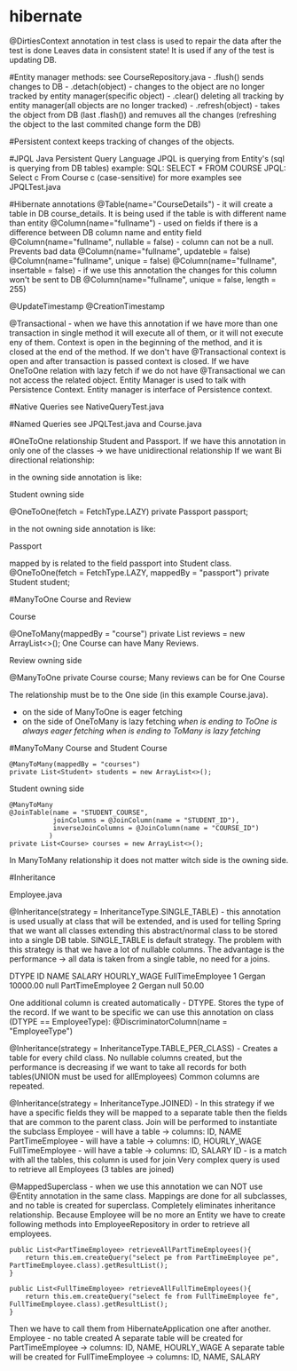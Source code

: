 # hibernate

@DirtiesContext annotation in test class is used to repair the data after the test is done
Leaves data in consistent state! It is used if any of the test is updating DB.

#Entity manager methods: 
    see CourseRepository.java
    - .flush() sends changes to DB
    - .detach(object) - changes to the object are no longer tracked by entity manager(specific object)
    - .clear() deleting all tracking by entity manager(all objects are no longer tracked)
    - .refresh(object) - takes the object from DB (last .flash()) and remuves all the changes (refreshing the object to the last commited change form the DB)

#Persistent context
keeps tracking of changes of the objects.

#JPQL
Java Persistent Query Language
JPQL is querying from Entity's (sql is querying from DB tables)
example:
SQL: SELECT * FROM COURSE
JPQL: Select c From Course c (case-sensitive)
for more examples see JPQLTest.java

#Hibernate annotations
@Table(name="CourseDetails") - it will create a table in DB course_details. It is being used if the table is with different name than entity
@Column(name="fullname") - used on fields if there is a difference between DB column name and entity field
@Column(name="fullname", nullable = false) - column can not be a null. Prevents bad data
@Column(name="fullname", updateble = false)
@Column(name="fullname", unique = false)
@Column(name="fullname", insertable = false) - if we use this annotation the changes for this column won't be sent to DB
@Column(name="fullname", unique = false, length = 255)

@UpdateTimestamp
@CreationTimestamp

@Transactional - when we have this annotation if we have more than one transaction in single method it will 
execute all of them, or it will not execute eny of them. Context is open in the beginning of the method, and it is 
closed at the end of the method. If we don't have @Transactional context is open and after transaction is passed context
is closed. If we have OneToOne relation with lazy fetch if we do not have @Transactional we can not access
the related object. Entity Manager is used to talk with Persistence Context. Entity manager is interface of Persistence
context.

#Native Queries
see NativeQueryTest.java

#Named Queries
see JPQLTest.java and Course.java

#OneToOne relationship
Student and Passport. If we have this annotation in only one of the classes -> we have unidirectional relationship
If we want Bi directional relationship:

in the owning side annotation is like:

Student owning side

@OneToOne(fetch = FetchType.LAZY)
private Passport passport;

in the not owning side annotation is like:

Passport 

mapped by is related to the field passport into Student class.
@OneToOne(fetch = FetchType.LAZY, mappedBy = "passport")
private Student student;

#ManyToOne
Course and Review

Course

@OneToMany(mappedBy = "course")
private List<Review> reviews = new ArrayList<>();
One Course can have Many Reviews.

Review owning side

@ManyToOne
private Course course;
Many reviews can be for One Course

The relationship must be to the One side (in this example Course.java).
  - on the side of ManyToOne is eager fetching
  - on the side of OneToMany is lazy fetching
*when is ending to ToOne is always eager fetching*
*when is ending to ToMany is lazy fetching*

#ManyToMany
Course and Student
Course

    @ManyToMany(mappedBy = "courses")
    private List<Student> students = new ArrayList<>();

Student owning side

    @ManyToMany
    @JoinTable(name = "STUDENT_COURSE",
               joinColumns = @JoinColumn(name = "STUDENT_ID"),
               inverseJoinColumns = @JoinColumn(name = "COURSE_ID")
              )         
    private List<Course> courses = new ArrayList<>();

In ManyToMany relationship it does not matter witch side is the owning side.

#Inheritance

Employee.java

@Inheritance(strategy = InheritanceType.SINGLE_TABLE) - this annotation is used usually at class that will be extended,
and is used for telling Spring that we want all classes extending this abstract/normal class to be stored into a single
DB table. SINGLE_TABLE is default strategy. The problem with this strategy is that we have a lot of nullable columns.
The advantage is the performance -> all data is taken from a single table, no need for a joins. 

DTYPE	            ID	NAME	SALARY	    HOURLY_WAGE
FullTimeEmployee	1	Gergan	10000.00	null
PartTimeEmployee	2	Gergan	null	    50.00

One additional column is created automatically - DTYPE. Stores the type of the record.
If we want to be specific we can use this annotation on class (DTYPE == EmployeeType):
@DiscriminatorColumn(name = "EmployeeType")

@Inheritance(strategy = InheritanceType.TABLE_PER_CLASS) - Creates a table for every child class. No nullable columns 
created, but the performance is decreasing if we want to take all records for both tables(UNION must be used for allEmployees)
Common columns are repeated.

@Inheritance(strategy = InheritanceType.JOINED) - In this strategy if we have a specific fields they will be mapped to 
a separate table then the fields that are common to the parent class. Join will be performed to instantiate the subclass
Employee - will have a table -> columns: ID, NAME
PartTimeEmployee - will have a table -> columns: ID, HOURLY_WAGE
FullTimeEmployee - will have a table -> columns: ID, SALARY
ID - is a match with all the tables, this column is used for join
Very complex query is used to retrieve all Employees (3 tables are joined)

@MappedSuperclass - when we use this annotation we can NOT use @Entity annotation in the same class. Mappings are done
for all subclasses, and no table is created for superclass. Completely eliminates inheritance relationship. 
Because Employee will be no more an Entity we have to create following methods into EmployeeRepository in order to 
retrieve all employees.

    public List<PartTimeEmployee> retrieveAllPartTimeEmployees(){
        return this.em.createQuery("select pe from PartTimeEmployee pe", PartTimeEmployee.class).getResultList();
    }

    public List<FullTimeEmployee> retrieveAllFullTimeEmployees(){
        return this.em.createQuery("select fe from FullTimeEmployee fe", FullTimeEmployee.class).getResultList();
    }

Then we have to call them from HibernateApplication one after another.
Employee - no table created
A separate table will be created for PartTimeEmployee -> columns: ID, NAME, HOURLY_WAGE
A separate table will be created for FullTimeEmployee -> columns: ID, NAME, SALARY
